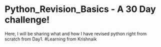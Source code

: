 # Python_Revision_Basics - **A 30 Day challenge!**
Here, I will be sharing what and how I have revised python right from scratch from Day1. 
#Learning from Krishnaik
